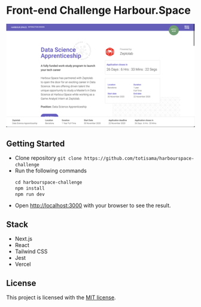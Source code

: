 # Front-end Challenge Harbour.Space

![Project preview](./public/images/screenImage.png)

## Getting Started

- Clone repository
  `git clone https://github.com/totisama/harbourspace-challenge`
- Run the following commands
  ```
  cd harbourspace-challenge
  npm install
  npm run dev
  ```
- Open [http://localhost:3000](http://localhost:3000) with your browser to see the result.

## Stack

- Next.js
- React
- Tailwind CSS
- Jest
- Vercel

## License

This project is licensed with the [MIT license](LICENSE).
